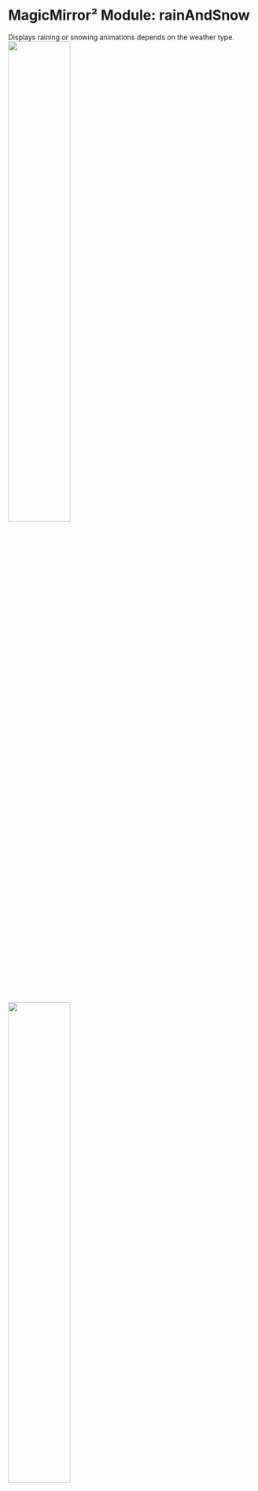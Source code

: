 # MagicMirror² Module: rainAndSnow
Displays raining or snowing animations depends on the weather type.
<img src="https://postfiles.pstatic.net/MjAyMDA2MjFfODMg/MDAxNTkyNjczNTQ1NTIx.wfFInbGKTyTHn-6ELdPao9GZO7IpDAkC47eQdjSQfZYg.gOV6vPerzFr-CDksIqmWIpg8yT73N3gaeAEZBCeXhUkg.PNG.bobaeiscool/SE-5bdf6c6e-628e-4a99-bb01-6127faeeb899.png?type=w773" width=50% display="iline-block">
<img src="https://postfiles.pstatic.net/MjAyMDA2MjFfMjA0/MDAxNTkyNjczNjIwMzAy.kGRGYrkgeojAy1j7kgJqE2KIoXvbRCM7zFxVHfoR9ncg.qs-YRsxXnaUKeCtV08skSBCxQRJT1z0Ql4Z7VuwPzxsg.PNG.bobaeiscool/SE-d0d32eac-9fd4-47f0-906b-7bfc9b51bf07.png?type=w773" width=50%>

This module is based on <a href="https://openweathermap.org/guide">OpenWeatherMap API</a>.<br>Get an APIkey, write it with location information in config, then it's all done.

## Installation
    cd ~/MagicMirror/modules
    git clone https://github.com/bobaejeon/rainAndSnow.git
    cd rainAndSnow
    npm install

## Configuration
Add this module to the modules array in the config/config.js.    You can copy this and make some changes:
``````
    {
        module: 'rainAndSnow',
        position: "fullscreen_above",
        config: {
                    //stated below
                }
    },
``````

### Configuration options
|Option|Description|Possible values|
|------|---|---|
|apiKey|[required] The OpenWeatherMap APIKey to get the weather.<br><br><b>Default:</b> null|APIkey you've got from OpenWeatherMap|
|location|[required] The location name to get the weather.<br><br><b>Default:</b> null|"Seoul"|
|locationID|[required] The locationID to get the weather.<br><br><b>Default:</b> null<br><a href="http://bulk.openweathermap.org/sample/">Here you can find the list of cities</a><br><b>*You can choose between location and locationID</b>|"1835848"|
|updateInterval|[optional] How often the information will be updated.<br><br><b>Default:</b> 10 * 60 * 1000 // every 10 minutes|60 * 1000 // every minute|
|animationSpeed|[optional] The speed of the update animation in milliseconds. <br><br><b>Default:</b> 1000 // 1 second|500 // 0.5 second|
